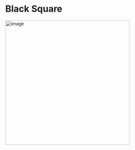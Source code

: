# Black Square #
<img width="390" alt="image" src="https://github.com/user-attachments/assets/b47c0bf8-0512-4161-98d7-eb5d1441c0d6" />
